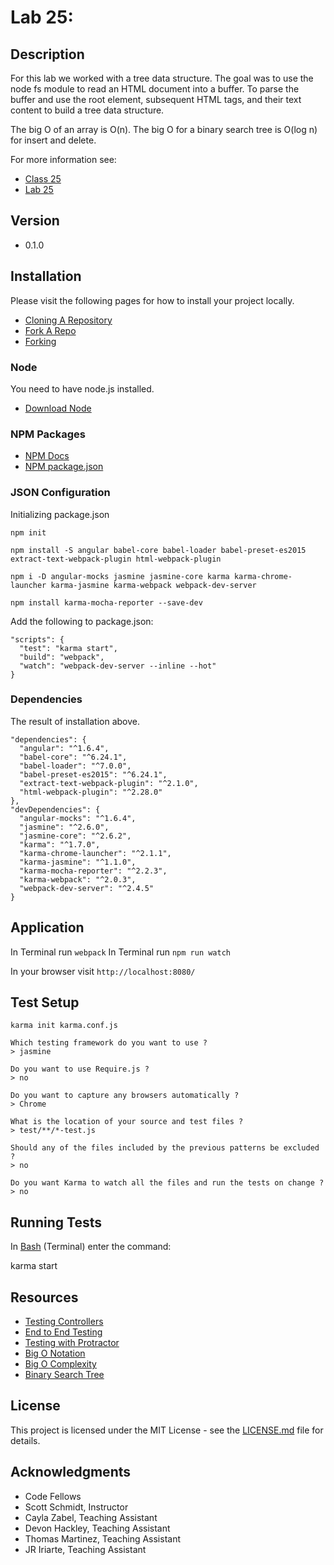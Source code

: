 # Lab 25:

## Description
For this lab we worked with a tree data structure. The goal was to use the node fs module to read an HTML document into a buffer. To parse the buffer and use the root <html> element, subsequent HTML tags, and their text content to build a tree data structure.

The big O of an array is O(n). The big O for a binary search tree is O(log n) for insert and delete.

For more information see:
* [Class 25](https://github.com/codefellows/seattle-javascript-401d15/tree/master/class-25-career-development)
* [Lab 25](https://github.com/codefellows-seattle-javascript-401d15/25-career-development)

## Version
* 0.1.0

## Installation
Please visit the following pages for how to install your project locally.

* [Cloning A Repository](https://help.github.com/articles/cloning-a-repository/)
* [Fork A Repo](https://help.github.com/articles/fork-a-repo/)
* [Forking](https://guides.github.com/activities/forking/)

### Node
You need to have node.js installed.
* [Download Node](https://nodejs.org/en/)

### NPM Packages
* [NPM Docs](https://docs.npmjs.com)
* [NPM package.json](https://docs.npmjs.com/files/package.json)

### JSON Configuration
Initializing package.json
```
npm init

npm install -S angular babel-core babel-loader babel-preset-es2015 extract-text-webpack-plugin html-webpack-plugin

npm i -D angular-mocks jasmine jasmine-core karma karma-chrome-launcher karma-jasmine karma-webpack webpack-dev-server

npm install karma-mocha-reporter --save-dev
```

Add the following to package.json:
```
"scripts": {
  "test": "karma start",
  "build": "webpack",
  "watch": "webpack-dev-server --inline --hot"
}
```

### Dependencies
The result of installation above.

```
"dependencies": {
  "angular": "^1.6.4",
  "babel-core": "^6.24.1",
  "babel-loader": "^7.0.0",
  "babel-preset-es2015": "^6.24.1",
  "extract-text-webpack-plugin": "^2.1.0",
  "html-webpack-plugin": "^2.28.0"
},
"devDependencies": {
  "angular-mocks": "^1.6.4",
  "jasmine": "^2.6.0",
  "jasmine-core": "^2.6.2",
  "karma": "^1.7.0",
  "karma-chrome-launcher": "^2.1.1",
  "karma-jasmine": "^1.1.0",
  "karma-mocha-reporter": "^2.2.3",
  "karma-webpack": "^2.0.3",
  "webpack-dev-server": "^2.4.5"
}
```

## Application
In Terminal run `webpack`
In Terminal run `npm run watch`

In your browser visit `http://localhost:8080/`

## Test Setup
```
karma init karma.conf.js

Which testing framework do you want to use ?
> jasmine

Do you want to use Require.js ?
> no

Do you want to capture any browsers automatically ?
> Chrome

What is the location of your source and test files ?
> test/**/*-test.js

Should any of the files included by the previous patterns be excluded ?
> no

Do you want Karma to watch all the files and run the tests on change ?
> no
```

## Running Tests
In [Bash](https://en.wikipedia.org/wiki/Bash_(Unix_shell)) (Terminal) enter the command:

karma start

## Resources
* [Testing Controllers](http://www.bradoncode.com/blog/2015/06/05/ngmock-fundamentals-testing-controllers/)
* [End to End Testing](https://docs.angularjs.org/guide/e2e-testing)
* [Testing with Protractor](http://www.ng-newsletter.com/posts/practical-protractor.html)
* [Big O Notation](https://simple.wikipedia.org/wiki/Big_O_notation)
* [Big O Complexity](http://bigocheatsheet.com)
* [Binary Search Tree](https://en.wikipedia.org/wiki/Binary_search_tree)

## License
This project is licensed under the MIT License - see the [LICENSE.md](https://github.com/mmpadget/25-career-development/blob/lab-25/lab-padget/LICENSE) file for details.

## Acknowledgments
* Code Fellows
* Scott Schmidt, Instructor
* Cayla Zabel, Teaching Assistant
* Devon Hackley, Teaching Assistant
* Thomas Martinez, Teaching Assistant
* JR Iriarte, Teaching Assistant
